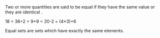Two or more quantities are said to be equal if they have the same value
or they are identical .

18 = 36÷2 = 9+9 = 20-2 = (4×3)+6

Equal sets are sets which have exactly the same elements.
